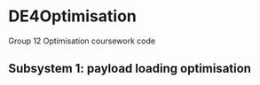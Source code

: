 # DE4Optimisation
Group 12 Optimisation coursework code

## Subsystem 1: payload loading optimisation

